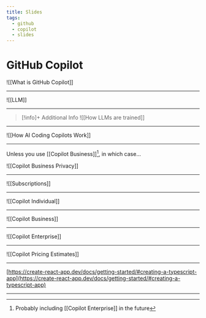 ```yaml
---
title: Slides
tags:
  - github
  - copilot
  - slides
---
```

# GitHub Copilot

![[What is GitHub Copilot]] 

---
![[LLM]]

---

> [!info]+ Additional Info
> ![[How LLMs are trained]]

---
  
![[How AI Coding Copilots Work]] 

---

Unless you use [[Copilot Business]][^1], in which case...

![[Copilot Business Privacy]]

---

![[Subscriptions]]

---

![[Copilot Individual]]

---

![[Copilot Business]]

---

![[Copilot Enterprise]]

---

![[Copilot Pricing Estimates]]

---
  
[https://create-react-app.dev/docs/getting-started/#creating-a-typescript-app](https://create-react-app.dev/docs/getting-started/#creating-a-typescript-app)

---

[^1]: Probably including [[Copilot Enterprise]] in the future